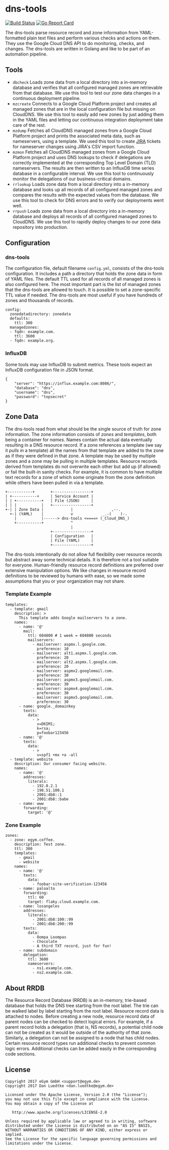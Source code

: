 # dns-tools

[![Build Status](https://travis-ci.org/egymgmbh/dns-tools.svg?branch=master)](https://travis-ci.org/egymgmbh/dns-tools)
[![Go Report Card](https://goreportcard.com/badge/github.com/egymgmbh/dns-tools)](https://goreportcard.com/report/github.com/egymgmbh/dns-tools)

The dns-tools parse resource record and zone information from YAML-formatted
plain text files and perform various checks and actions on them. They use the
Google Cloud DNS API to do monitoring, checks, and changes. The dns-tools are
written in Golang and like to be part of an automation pipeline.


## Tools

* `dbcheck` Loads zone data from a local directory into a in-memory database and
  verifies that all configured managed zones are retrievable from that database.
  We use this tool to test our zone data changes in a continuous deployment
  pipeline.
* `mzcreate` Connects to a Google Cloud Platform project and creates all managed
  zones that are in the local configuration file but missing on CloudDNS.
  We use this tool to easily add new zones by just adding them in the YAML files
  and letting our continuous integration deployment take care of the rest.
* `mzdump` Fetches all CloudDNS managed zones from a Google Cloud Platform
  project and prints the associated meta data, such as nameservers, using a
  template.
  We used this tool to create [JIRA](https://www.atlassian.com/software/jira)
  tickets for nameserver changes using JIRA's CSV import function.
* `mzmon` Fetches all CloudDNS managed zones from a Google Cloud Platform
  project and uses DNS lookups to check if delegations are correctly implemented
  at the corresponding Top Level Domain (TLD) nameservers. The results are then
  written to an InfluxDB time series database in a configurable interval.
  We use this tool to continuously monitor the delegations of our
  business-critical domains.
* `rrlookup` Loads zone data from a local directory into a in-memory database
  and looks up all records of all configured managed zones and compares the
  results with the expected values from the database.
  We use this tool to check for DNS errors and to verify our deployments went
  well.
* `rrpush` Loads zone data from a local directory into a in-memory database
  and deploys all records of all configured managed zones to CloudDNS.
  We use this tool to rapidly deploy changes to our zone data repository into
  production.


## Configuration

### dns-tools

The configuration file, default filename `config.yml`, consists of the dns-tools
configuration. It includes a path a directory that holds the zone data in form
of YAML files. The default TTL used for all records of all managed zones is also
configured here. The most important part is the list of managed zones that the
dns-tools are allowed to touch. It is possible to set a zone-specific TTL value
if needed. The dns-tools are most useful if you have hundreds of zones and
thousands of records.

    config:
      zonedatadirectory: zonedata
      defaults:
        ttl: 300
      managedzones:
      - fqdn: example.com.
        ttl: 3600
      - fqdn: example.org.


### InfluxDB

Some tools may use InfluxDB to submit metrics. These tools expect an InfluxDB
configuration file in JSON format.

    {
    	"server": "https://influx.example.com:8086/",
    	"database": "dns",
    	"username": "dns",
    	"password": "topsecret"
    }


## Zone Data

The dns-tools read from what should be the single source of truth for zone
information. The zone information consists of *zones* and *templates*, both
being a container for *names*. Names contain the actual data eventually
resulting in a DNS resource record. If a zone references a template (we say it
*pulls in* a template) all the names from that template are added to the zone
as if they were defined in that zone. A template may be used by multiple zones
and a zone may be pulling in multiple templates. Resource records derived from
templates do not overwrite each other but add up (if allowed) or fail the
built-in sanity checks. For example, it is common to have multiple text records
for a zone of which some originate from the zone definition while others have
been pulled in via a template.


    +-----------+       +-----------------+
    | +-----------+     | Service Account |
    | | +-----------+   | File (JSON)     |
    | | |           |   +-----------------+
    +-| | Zone Data |            |                 ,--.
      +-| (YAML)    |            v             _.-(    )-.
        |           |------> dns-tools <====> (_Cloud_DNS_)
        +-----------+            ^
                                 |
                        +-----------------+
                        | Configuration   |
                        | File (YAML)     |
                        +-----------------+

The dns-tools intentionally do not allow full flexibility over resource records
but abstract away some technical details. It is therefore not a tool suitable
for everyone. Human-friendly resource record definitions are preferred over
extensive manipulation options. We like changes in resource record definitions
to be reviewed by humans with ease, so we made some assumptions that you or your
organization may not share.


### Template Example

````
templates:
  - template: gmail
    description: >
      This template adds Google mailservers to a zone.
    names:
      - name: '@'
        mail:
          ttl: 604800 # 1 week = 604800 seconds
          mailservers:
            - mailserver: aspmx.l.google.com.
              preference: 10
            - mailserver: alt1.aspmx.l.google.com.
              preference: 20
            - mailserver: alt2.aspmx.l.google.com.
              preference: 20
            - mailserver: aspmx2.googlemail.com.
              preference: 30
            - mailserver: aspmx3.googlemail.com.
              preference: 30
            - mailserver: aspmx4.googlemail.com.
              preference: 30
            - mailserver: aspmx5.googlemail.com.
              preference: 30
      - name: google._domainkey
        texts:
          data:
            - >
              v=DKIM1;
              k=rsa;
              p=foobar123456
      - name: '@'
        texts:
          data:
            - >
              v=spf1 +mx +a -all
  - template: website
    description: Our consumer facing website.
    names:
      - name: '@'
        addresses:
          literals:
            - 192.0.2.1
            - 198.51.100.1
            - 2001:db8::1
            - 2001:db8::babe
      - name: www
        forwarding:
          target: '@'
````


### Zone Example

````
zones:
  - zone: egym.coffee.
    description: Test zone.
    ttl: 300
    templates:
      - gmail
      - website
    names:
      - name: '@'
        texts:
          data:
            - foobar-site-verification-123456
      - name: paloalto
        forwarding:
          ttl: 60
          target: flaky.cloud.example.com.
      - name: losangeles
        addresses:
          literals:
            - 2001:db8:100::99
            - 2001:db8:200::99
        texts:
          data:
            - Oompa Loompas
            - Chocolate
            - A third TXT record, just for fun!
      - name: subdomain
        delegation:
          ttl: 3600
          nameservers:
            - ns1.example.com.
            - ns2.example.com.
````

## About RRDB

The Resource Record Database (RRDB) is an in-memory, trie-based database that
holds the DNS tree starting from the root label. The trie can be walked label
by label starting from the root label. Resource record data is attached to
nodes. Before creating a new node, resource record data of parent nodes can be
checked to detect logical errors. For example, if a parent record holds a
delegation (that is, NS records), a potential child node can not be created as
it would be outside of the authority of that zone. Similarly, a delegation can
not be assigned to a node that has child nodes.
Certain resource record types run additional checks to prevent common logic
errors. Additional checks can be added easily in the corresponding code
sections.

## License

    Copyright 2017 eGym GmbH <support@egym.de>
    Copyright 2017 Dan Luedtke <dan.luedtke@egym.de>

    Licensed under the Apache License, Version 2.0 (the "License");
    you may not use this file except in compliance with the License.
    You may obtain a copy of the License at

       http://www.apache.org/licenses/LICENSE-2.0

    Unless required by applicable law or agreed to in writing, software
    distributed under the License is distributed on an "AS IS" BASIS,
    WITHOUT WARRANTIES OR CONDITIONS OF ANY KIND, either express or implied.
    See the License for the specific language governing permissions and
    limitations under the License.
